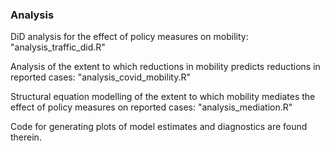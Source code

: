 ### Analysis

DiD analysis for the effect of policy measures on mobility:
"analysis_traffic_did.R"

Analysis of the extent to which reductions in mobility predicts reductions in reported cases:
"analysis_covid_mobility.R"

Structural equation modelling of the extent to which mobility mediates the effect of policy measures on reported cases:
"analysis_mediation.R"

Code for generating plots of model estimates and diagnostics are found therein.
